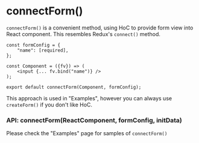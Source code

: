 # connectForm()

`connectForm()` is a convenient method, using HoC to provide form view into React component. This resembles Redux's `connect()` method.

```
const formConfig = {
    "name": [required],
};

const Component = ({fv}) => (
    <input {... fv.bind("name")} />
);

export default connectForm(Component, formConfig);
```

This approach is used in "Examples", however you can always use `createForm()` if you don't like HoC.

### API: connectForm(ReactComponent, formConfig, initData)

Please check the "Examples" page for samples of `connectForm()`